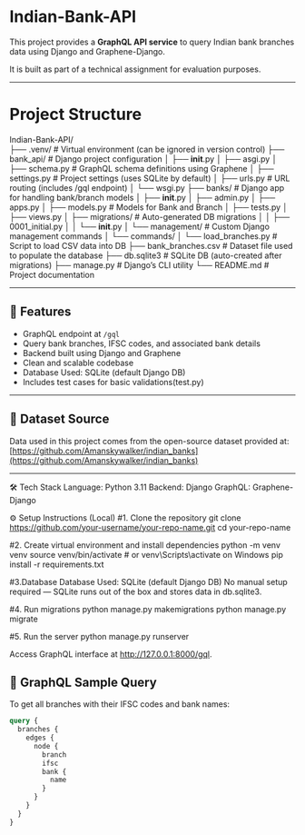 # Indian-Bank-API

This project provides a **GraphQL API service** to query Indian bank branches data using Django and Graphene-Django.

It is built as part of a technical assignment for evaluation purposes.

---
# Project Structure

Indian-Bank-API/<br>
├── .venv/                      # Virtual environment (can be ignored in version control)
├── bank_api/                   # Django project configuration
│   ├── __init__.py
│   ├── asgi.py
│   ├── schema.py               # GraphQL schema definitions using Graphene
│   ├── settings.py             # Project settings (uses SQLite by default)
│   ├── urls.py                 # URL routing (includes /gql endpoint)
│   └── wsgi.py
├── banks/                      # Django app for handling bank/branch models
│   ├── __init__.py
│   ├── admin.py
│   ├── apps.py
│   ├── models.py               # Models for Bank and Branch
│   ├── tests.py
│   ├── views.py
│   ├── migrations/             # Auto-generated DB migrations
│   │   ├── 0001_initial.py
│   │   └── __init__.py
│   └── management/             # Custom Django management commands
│       └── commands/
│           └── load_branches.py  # Script to load CSV data into DB
├── bank_branches.csv           # Dataset file used to populate the database
├── db.sqlite3                  # SQLite DB (auto-created after migrations)
├── manage.py                   # Django’s CLI utility
└── README.md                   # Project documentation





---

## 🚀 Features

- GraphQL endpoint at `/gql`
- Query bank branches, IFSC codes, and associated bank details
- Backend built using Django and Graphene
- Clean and scalable codebase
- Database Used: SQLite (default Django DB)
- Includes test cases for basic validations(test.py)

---

## 📂 Dataset Source

Data used in this project comes from the open-source dataset provided at:
[https://github.com/Amanskywalker/indian_banks](https://github.com/Amanskywalker/indian_banks)

---
🛠️ Tech Stack
Language: Python 3.11
Backend: Django
GraphQL: Graphene-Django

⚙️ Setup Instructions (Local)
#1. Clone the repository
git clone https://github.com/your-username/your-repo-name.git
cd your-repo-name

#2. Create virtual environment and install dependencies
python -m venv venv
source venv/bin/activate  # or venv\Scripts\activate on Windows
pip install -r requirements.txt

#3.Database
Database Used: SQLite (default Django DB)
No manual setup required — SQLite runs out of the box and stores data in db.sqlite3.

#4. Run migrations
python manage.py makemigrations
python manage.py migrate

#5. Run the server
python manage.py runserver

Access GraphQL interface at http://127.0.0.1:8000/gql.




## 🔗 GraphQL Sample Query

To get all branches with their IFSC codes and bank names:

```graphql
query {
  branches {
    edges {
      node {
        branch
        ifsc
        bank {
          name
        }
      }
    }
  }
}
